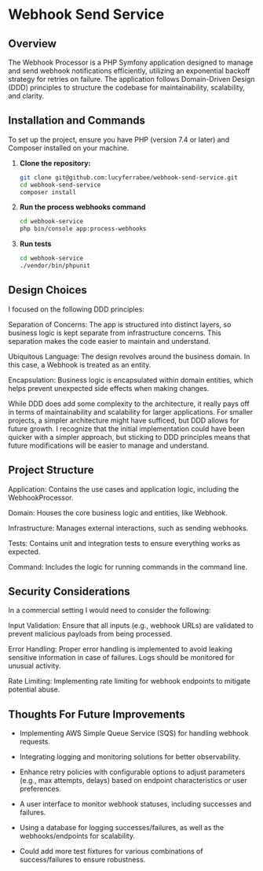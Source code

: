 # Webhook Send Service

## Overview
The Webhook Processor is a PHP Symfony application designed to manage and send webhook notifications efficiently,
utilizing an exponential backoff strategy for retries on failure. The application follows Domain-Driven Design (DDD)
principles to structure the codebase for maintainability, scalability, and clarity.

## Installation and Commands

To set up the project, ensure you have PHP (version 7.4 or later) and Composer installed on your machine.

1. **Clone the repository:**
   ```bash
   git clone git@github.com:lucyferrabee/webhook-send-service.git
   cd webhook-send-service
   composer install
2. **Run the process webhooks command**
   ```bash
   cd webhook-service
   php bin/console app:process-webhooks
3. **Run tests**
   ```bash
   cd webhook-service
   ./vendor/bin/phpunit

## Design Choices

I focused on the following DDD principles:

Separation of Concerns: The app is structured into distinct layers, so business logic is kept separate from infrastructure concerns. 
This separation makes the code easier to maintain and understand.

Ubiquitous Language: The design revolves around the business domain. In this case, a Webhook is treated as an entity.

Encapsulation: Business logic is encapsulated within domain entities, which helps prevent unexpected side effects when making changes.

While DDD does add some complexity to the architecture, it really pays off in terms of maintainability and scalability for 
larger applications. For smaller projects, a simpler architecture might have sufficed, but DDD allows for future growth. 
I recognize that the initial implementation could have been quicker with a simpler approach, but sticking to DDD principles means 
that future modifications will be easier to manage and understand.

## Project Structure

Application: Contains the use cases and application logic, including the WebhookProcessor.

Domain: Houses the core business logic and entities, like Webhook.

Infrastructure: Manages external interactions, such as sending webhooks.

Tests: Contains unit and integration tests to ensure everything works as expected.

Command: Includes the logic for running commands in the command line.

## Security Considerations

In a commercial setting I would need to consider the following:

Input Validation: Ensure that all inputs (e.g., webhook URLs) are validated to prevent malicious payloads from being processed.

Error Handling: Proper error handling is implemented to avoid leaking sensitive information in case of failures. 
Logs should be monitored for unusual activity.

Rate Limiting: Implementing rate limiting for webhook endpoints to mitigate potential abuse.

## Thoughts For Future Improvements

- Implementing AWS Simple Queue Service (SQS) for handling webhook requests.

- Integrating logging and monitoring solutions for better observability.

- Enhance retry policies with configurable options to adjust parameters (e.g., max attempts, delays) based on endpoint
characteristics or user preferences.

- A user interface to monitor webhook statuses, including successes and failures.

- Using a database for logging successes/failures, as well as the webhooks/endpoints for scalability.

- Could add more test fixtures for various combinations of success/failures to ensure robustness.